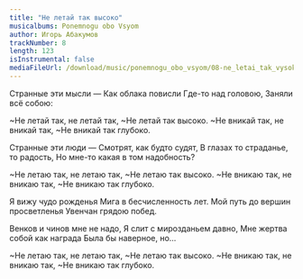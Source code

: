 ```yaml
---
title: "Не летай так высоко"
musicalbums: Ponemnogu obo Vsyom
author: Игорь Абакумов
trackNumber: 8
length: 123
isInstrumental: false
mediaFileUrl: /download/music/ponemnogu_obo_vsyom/08-ne_letai_tak_vysoko.mp3
---
```


Странные эти мысли —
Как облака повисли
Где-то над головою,
Заняли всё собою:

~Не летай так, не летай так,
~Не летай так высоко.
~Не вникай так, не вникай так,
~Не вникай так глубоко.

Странные эти люди —
Смотрят, как будто судят,
В глазах то страданье, то радость,
Но мне-то какая в том надобность?

~Не летаю так, не летаю так,
~Не летаю так высоко.
~Не вникаю так, не вникаю так,
~Не вникаю так глубоко.

Я вижу чудо рожденья
Мига в бесчисленность лет.
Мой путь до вершин просветленья
Увенчан грядою побед.

Венков и чинов мне не надо,
Я слит с мирозданьем давно,
Мне жертва собой как награда
Была бы наверное, но…

~Не летаю так, не летаю так,
~Не летаю так высоко.
~Не вникаю так, не вникаю так,
~Не вникаю так глубоко.
